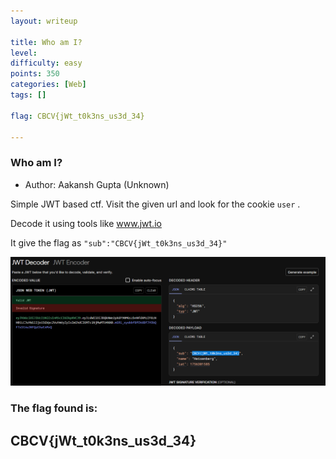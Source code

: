 ```yaml
---
layout: writeup

title: Who am I?
level:
difficulty: easy
points: 350
categories: [Web]
tags: []

flag: CBCV{jWt_t0k3ns_us3d_34}

---
```

### Who am I?

* Author: Aakansh Gupta (Unknown)

Simple JWT based ctf.
Visit the given url and look for the cookie `user` .

Decode it using tools like www.jwt.io

It give the flag as  `"sub":"CBCV{jWt_t0k3ns_us3d_34}" `

<img src="./images/jwt1.png" />


### The flag found is:
## CBCV{jWt_t0k3ns_us3d_34}

